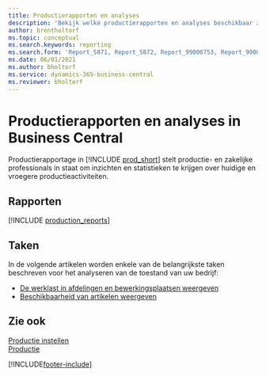 ```yaml
---
title: Productierapporten en analyses
description: 'Bekijk welke productierapporten en analyses beschikbaar zijn in de standaardversie van Business Central, zodat u uw bedrijf kunt volgen.'
author: brentholtorf
ms.topic: conceptual
ms.search.keywords: reporting
ms.search.form: 'Report_5871, Report_5872, Report_99000753, Report_99000756, Report_99000757, Report_99000758, Report_99000791, Report_99000780, Report_99000783, Report_99000784, Report_99000788, Report_99000767'
ms.date: 06/01/2021
ms.author: bholtorf
ms.service: dynamics-365-business-central
ms.reviewer: bholtorf
---
```

# <a name="production-reports-and-analytics-in-business-central"></a>Productierapporten en analyses in Business Central

Productierapportage in [!INCLUDE [prod_short](includes/prod_short.md)] stelt productie- en zakelijke professionals in staat om inzichten en statistieken te krijgen over huidige en vroegere productieactiviteiten.  

## <a name="reports"></a>Rapporten
[!INCLUDE [production_reports](includes/production-reports-include.md)]

## <a name="tasks"></a>Taken

In de volgende artikelen worden enkele van de belangrijkste taken beschreven voor het analyseren van de toestand van uw bedrijf:

* [De werklast in afdelingen en bewerkingsplaatsen weergeven](production-how-to-view-the-load-on-work-centers.md)  
* [Beschikbaarheid van artikelen weergeven](inventory-how-availability-overview.md)

## <a name="see-also"></a>Zie ook

[Productie instellen](production-configure-production-processes.md)  
[Productie](production-manage-manufacturing.md)  

[!INCLUDE[footer-include](includes/footer-banner.md)]
